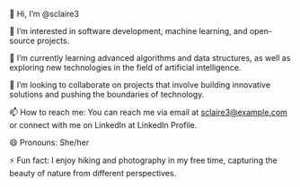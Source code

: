 👋 Hi, I’m @sclaire3

👀 I’m interested in software development, machine learning, and open-source projects.

🌱 I’m currently learning advanced algorithms and data structures, as well as exploring new technologies in the field of artificial intelligence.

💞️ I’m looking to collaborate on projects that involve building innovative solutions and pushing the boundaries of technology.

📫 How to reach me: You can reach me via email at sclaire3@example.com or connect with me on LinkedIn at LinkedIn Profile.

😄 Pronouns: She/her

⚡ Fun fact: I enjoy hiking and photography in my free time, capturing the beauty of nature from different perspectives.

<!---
sclaire3/sclaire3 is a ✨ special ✨ repository because its `README.md` (this file) appears on your GitHub profile.
You can click the Preview link to take a look at your changes.
--->
